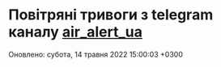 # Повітряні тривоги з telegram каналу [air_alert_ua](https://t.me/air_alert_ua)

Оновлено:
субота, 14 травня 2022 15:00:03 +0300
